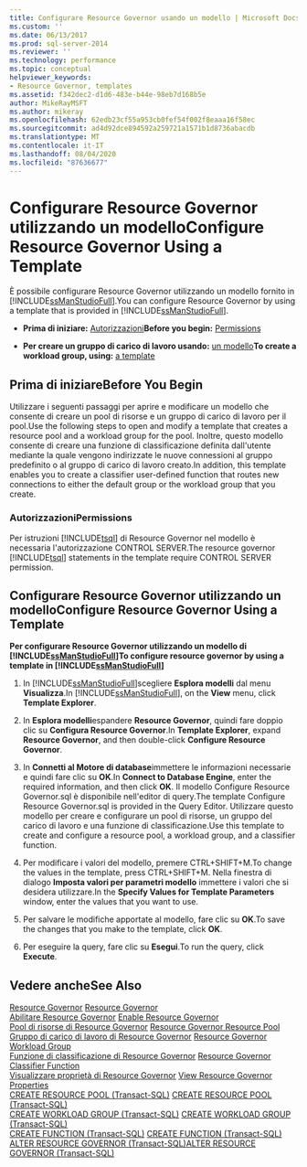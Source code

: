 ```yaml
---
title: Configurare Resource Governor usando un modello | Microsoft Docs
ms.custom: ''
ms.date: 06/13/2017
ms.prod: sql-server-2014
ms.reviewer: ''
ms.technology: performance
ms.topic: conceptual
helpviewer_keywords:
- Resource Governor, templates
ms.assetid: f342dec2-d1d6-483e-b44e-98eb7d168b5e
author: MikeRayMSFT
ms.author: mikeray
ms.openlocfilehash: 62edb23cf55a953cb0fef54f002f8eaaa16f58ec
ms.sourcegitcommit: ad4d92dce894592a259721a1571b1d8736abacdb
ms.translationtype: MT
ms.contentlocale: it-IT
ms.lasthandoff: 08/04/2020
ms.locfileid: "87636677"
---
```

# <a name="configure-resource-governor-using-a-template"></a><span data-ttu-id="e5718-102">Configurare Resource Governor utilizzando un modello</span><span class="sxs-lookup"><span data-stu-id="e5718-102">Configure Resource Governor Using a Template</span></span>
  <span data-ttu-id="e5718-103">È possibile configurare Resource Governor utilizzando un modello fornito in [!INCLUDE[ssManStudioFull](../../includes/ssmanstudiofull-md.md)].</span><span class="sxs-lookup"><span data-stu-id="e5718-103">You can configure Resource Governor by using a template that is provided in [!INCLUDE[ssManStudioFull](../../includes/ssmanstudiofull-md.md)].</span></span>  
  
-   <span data-ttu-id="e5718-104">**Prima di iniziare:**  [Autorizzazioni](#Permissions)</span><span class="sxs-lookup"><span data-stu-id="e5718-104">**Before you begin:**  [Permissions](#Permissions)</span></span>  
  
-   <span data-ttu-id="e5718-105">**Per creare un gruppo di carico di lavoro usando:** [un modello](#ConfRGTemplate)</span><span class="sxs-lookup"><span data-stu-id="e5718-105">**To create a workload group, using:**  [a template](#ConfRGTemplate)</span></span>  
  
##  <a name="before-you-begin"></a><a name="BeforeYouBegin"></a> <span data-ttu-id="e5718-106">Prima di iniziare</span><span class="sxs-lookup"><span data-stu-id="e5718-106">Before You Begin</span></span>  
 <span data-ttu-id="e5718-107">Utilizzare i seguenti passaggi per aprire e modificare un modello che consente di creare un pool di risorse e un gruppo di carico di lavoro per il pool.</span><span class="sxs-lookup"><span data-stu-id="e5718-107">Use the following steps to open and modify a template that creates a resource pool and a workload group for the pool.</span></span> <span data-ttu-id="e5718-108">Inoltre, questo modello consente di creare una funzione di classificazione definita dall'utente mediante la quale vengono indirizzate le nuove connessioni al gruppo predefinito o al gruppo di carico di lavoro creato.</span><span class="sxs-lookup"><span data-stu-id="e5718-108">In addition, this template enables you to create a classifier user-defined function that routes new connections to either the default group or the workload group that you create.</span></span>  
  
###  <a name="permissions"></a><a name="Permissions"></a> <span data-ttu-id="e5718-109">Autorizzazioni</span><span class="sxs-lookup"><span data-stu-id="e5718-109">Permissions</span></span>  
 <span data-ttu-id="e5718-110">Per istruzioni [!INCLUDE[tsql](../../includes/tsql-md.md)] di Resource Governor nel modello è necessaria l'autorizzazione CONTROL SERVER.</span><span class="sxs-lookup"><span data-stu-id="e5718-110">The resource governor [!INCLUDE[tsql](../../includes/tsql-md.md)] statements in the template require CONTROL SERVER permission.</span></span>  
  
##  <a name="configure-resource-governor-using-a-template"></a><a name="ConfRGTemplate"></a> <span data-ttu-id="e5718-111">Configurare Resource Governor utilizzando un modello</span><span class="sxs-lookup"><span data-stu-id="e5718-111">Configure Resource Governor Using a Template</span></span>  
 <span data-ttu-id="e5718-112">**Per configurare Resource Governor utilizzando un modello di [!INCLUDE[ssManStudioFull](../../includes/ssmanstudiofull-md.md)]**</span><span class="sxs-lookup"><span data-stu-id="e5718-112">**To configure resource governor by using a template in [!INCLUDE[ssManStudioFull](../../includes/ssmanstudiofull-md.md)]**</span></span>  
  
1.  <span data-ttu-id="e5718-113">In [!INCLUDE[ssManStudioFull](../../includes/ssmanstudiofull-md.md)]scegliere **Esplora modelli** dal menu **Visualizza**.</span><span class="sxs-lookup"><span data-stu-id="e5718-113">In [!INCLUDE[ssManStudioFull](../../includes/ssmanstudiofull-md.md)], on the **View** menu, click **Template Explorer**.</span></span>  
  
2.  <span data-ttu-id="e5718-114">In **Esplora modelli**espandere **Resource Governor**, quindi fare doppio clic su **Configura Resource Governor**.</span><span class="sxs-lookup"><span data-stu-id="e5718-114">In **Template Explorer**, expand **Resource Governor**, and then double-click **Configure Resource Governor**.</span></span>  
  
3.  <span data-ttu-id="e5718-115">In **Connetti al Motore di database**immettere le informazioni necessarie e quindi fare clic su **OK**.</span><span class="sxs-lookup"><span data-stu-id="e5718-115">In **Connect to Database Engine**, enter the required information, and then click **OK**.</span></span> <span data-ttu-id="e5718-116">Il modello Configure Resource Governor.sql è disponibile nell'editor di query.</span><span class="sxs-lookup"><span data-stu-id="e5718-116">The template Configure Resource Governor.sql is provided in the Query Editor.</span></span> <span data-ttu-id="e5718-117">Utilizzare questo modello per creare e configurare un pool di risorse, un gruppo del carico di lavoro e una funzione di classificazione.</span><span class="sxs-lookup"><span data-stu-id="e5718-117">Use this template to create and configure a resource pool, a workload group, and a classifier function.</span></span>  
  
4.  <span data-ttu-id="e5718-118">Per modificare i valori del modello, premere CTRL+SHIFT+M.</span><span class="sxs-lookup"><span data-stu-id="e5718-118">To change the values in the template, press CTRL+SHIFT+M.</span></span> <span data-ttu-id="e5718-119">Nella finestra di dialogo **Imposta valori per parametri modello** immettere i valori che si desidera utilizzare.</span><span class="sxs-lookup"><span data-stu-id="e5718-119">In the **Specify Values for Template Parameters** window, enter the values that you want to use.</span></span>  
  
5.  <span data-ttu-id="e5718-120">Per salvare le modifiche apportate al modello, fare clic su **OK**.</span><span class="sxs-lookup"><span data-stu-id="e5718-120">To save the changes that you make to the template, click **OK**.</span></span>  
  
6.  <span data-ttu-id="e5718-121">Per eseguire la query, fare clic su **Esegui**.</span><span class="sxs-lookup"><span data-stu-id="e5718-121">To run the query, click **Execute**.</span></span>  
  
## <a name="see-also"></a><span data-ttu-id="e5718-122">Vedere anche</span><span class="sxs-lookup"><span data-stu-id="e5718-122">See Also</span></span>  
 <span data-ttu-id="e5718-123">[Resource Governor](resource-governor.md) </span><span class="sxs-lookup"><span data-stu-id="e5718-123">[Resource Governor](resource-governor.md) </span></span>  
 <span data-ttu-id="e5718-124">[Abilitare Resource Governor](enable-resource-governor.md) </span><span class="sxs-lookup"><span data-stu-id="e5718-124">[Enable Resource Governor](enable-resource-governor.md) </span></span>  
 <span data-ttu-id="e5718-125">[Pool di risorse di Resource Governor](resource-governor-resource-pool.md) </span><span class="sxs-lookup"><span data-stu-id="e5718-125">[Resource Governor Resource Pool](resource-governor-resource-pool.md) </span></span>  
 <span data-ttu-id="e5718-126">[Gruppo di carico di lavoro di Resource Governor](resource-governor-workload-group.md) </span><span class="sxs-lookup"><span data-stu-id="e5718-126">[Resource Governor Workload Group](resource-governor-workload-group.md) </span></span>  
 <span data-ttu-id="e5718-127">[Funzione di classificazione di Resource Governor](resource-governor-classifier-function.md) </span><span class="sxs-lookup"><span data-stu-id="e5718-127">[Resource Governor Classifier Function](resource-governor-classifier-function.md) </span></span>  
 <span data-ttu-id="e5718-128">[Visualizzare proprietà di Resource Governor](view-resource-governor-properties.md) </span><span class="sxs-lookup"><span data-stu-id="e5718-128">[View Resource Governor Properties](view-resource-governor-properties.md) </span></span>  
 <span data-ttu-id="e5718-129">[CREATE RESOURCE POOL &#40;Transact-SQL&#41;](/sql/t-sql/statements/create-resource-pool-transact-sql) </span><span class="sxs-lookup"><span data-stu-id="e5718-129">[CREATE RESOURCE POOL &#40;Transact-SQL&#41;](/sql/t-sql/statements/create-resource-pool-transact-sql) </span></span>  
 <span data-ttu-id="e5718-130">[CREATE WORKLOAD GROUP &#40;Transact-SQL&#41;](/sql/t-sql/statements/create-workload-group-transact-sql) </span><span class="sxs-lookup"><span data-stu-id="e5718-130">[CREATE WORKLOAD GROUP &#40;Transact-SQL&#41;](/sql/t-sql/statements/create-workload-group-transact-sql) </span></span>  
 <span data-ttu-id="e5718-131">[CREATE FUNCTION &#40;Transact-SQL&#41;](/sql/t-sql/statements/create-function-transact-sql) </span><span class="sxs-lookup"><span data-stu-id="e5718-131">[CREATE FUNCTION &#40;Transact-SQL&#41;](/sql/t-sql/statements/create-function-transact-sql) </span></span>  
 [<span data-ttu-id="e5718-132">ALTER RESOURCE GOVERNOR &#40;Transact-SQL&#41;</span><span class="sxs-lookup"><span data-stu-id="e5718-132">ALTER RESOURCE GOVERNOR &#40;Transact-SQL&#41;</span></span>](/sql/t-sql/statements/alter-resource-governor-transact-sql)  
  
  
